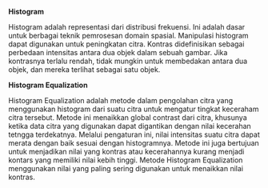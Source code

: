**Histogram**

Histogram adalah representasi dari distribusi frekuensi. Ini adalah dasar untuk berbagai teknik pemrosesan domain spasial. Manipulasi histogram dapat digunakan untuk peningkatan citra. Kontras didefinisikan sebagai perbedaan intensitas antara dua objek dalam sebuah gambar. Jika kontrasnya terlalu rendah, tidak mungkin untuk membedakan antara dua objek, dan mereka terlihat sebagai satu objek.

**Histogram Equalization**

Histogram Equalization adalah metode dalam pengolahan citra yang menggunakan histogram dari suatu citra untuk mengatur tingkat keceraham citra tersebut. Metode ini menaikkan global contrast dari citra, khusunya ketika data citra yang digunakan dapat digantikan dengan nilai kecerahan tetngga terdekatnya. Melalui pengaturan ini, nilai intensitas suatu citra dapat merata dengan baik sesuai dengan histogramnya. Metode ini juga bertujuan untuk menjadikan nilai yang kontras atau kecerahannya kurang menjadi kontars yang memiliki nilai kebih tinggi. Metode Histogram Equalization menggunakan nilai yang paling sering digunakan untuk menaikkan nilai kontras. 






